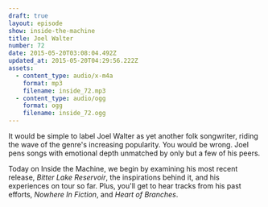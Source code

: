 ```yaml
---
draft: true
layout: episode
show: inside-the-machine
title: Joel Walter
number: 72
date: 2015-05-20T03:08:04.492Z
updated_at: 2015-05-20T04:29:56.222Z
assets:
  - content_type: audio/x-m4a
    format: mp3
    filename: inside_72.mp3
  - content_type: audio/ogg
    format: ogg
    filename: inside_72.ogg
---
```

It would be simple to label Joel Walter as yet another folk songwriter, riding the wave of the genre's increasing popularity. You would be wrong. Joel pens songs with emotional depth unmatched by only but a few of his peers.

Today on Inside the Machine, we begin by examining his most recent release, *Bitter Lake Reservoir*, the inspirations behind it, and his experiences on tour so far. Plus, you'll get to hear tracks from his past efforts, *Nowhere In Fiction*, and *Heart of Branches*.